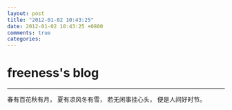 ```yaml
---
layout: post
title: "2012-01-02 10:43:25"
date: 2012-01-02 10:43:25 +0800
comments: true
categories: 
---
```


# freeness's blog

----------

>
春有百花秋有月，
夏有凉风冬有雪，
若无闲事挂心头，
便是人间好时节。